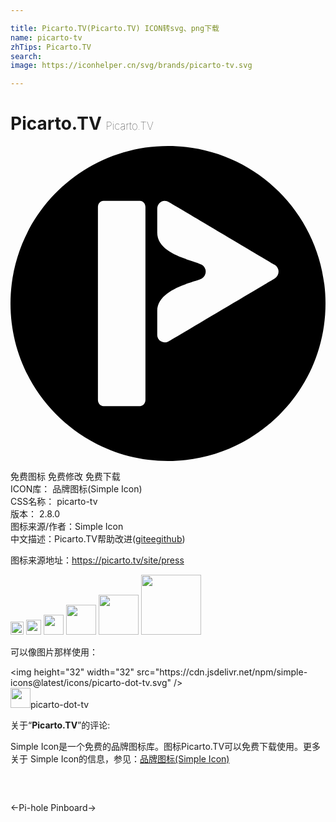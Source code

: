```yaml
---

title: Picarto.TV(Picarto.TV) ICON转svg、png下载
name: picarto-tv
zhTips: Picarto.TV
search: 
image: https://iconhelper.cn/svg/brands/picarto-tv.svg

---
```


# Picarto.TV  <small style="font-size: 60%;font-weight: 100">Picarto.TV</small>

<div id="svg" class="svg-wrap">
<svg role="img" viewBox="0 0 24 24" xmlns="http://www.w3.org/2000/svg"><title>Picarto.TV icon</title><path d="M12 0C5.373 0 0 5.373 0 12s5.373 12 12 12c6.628 0 12-5.373 12-12S18.628 0 12 0zM7.08 4.182h2.781c.233 0 .42.21.42.47v14.696c0 .26-.187.47-.42.47h-2.78c-.233 0-.42-.21-.42-.47V4.652c0-.26.187-.47.42-.47zm4.664 0a.624.624 0 0 1 .326.091c.355.209 7.451 4.42 8.057 4.78a.604.604 0 0 1 0 1.039c-.436.264-7.558 4.495-8.074 4.789a.577.577 0 0 1-.873-.512v-1.812c0-1.712 2.962-2.201 3.398-2.465a.604.604 0 0 0 0-1.04c-.605-.36-3.398-.746-3.398-2.452V4.79c0-.334.251-.605.564-.61z"/></svg>
</div>
<detail full-name='picarto-tv'></detail>

<div class="detail-page">
<p>
<span><span class="badge-success badge">免费图标</span> <span class="badge-success badge">免费修改</span>  <span class="badge-success badge">免费下载</span> </span>
<br/>
<span>
ICON库：
<span class="badge-secondary badge">品牌图标(Simple Icon)</span> 
</span>
<br/>
<span>
CSS名称：
<span class="badge-secondary badge">picarto-tv</span> 
</span>

<br/>
<span>
版本：
<span class="badge-secondary badge">2.8.0</span> 
</span>
<br/>
<span>图标来源/作者：<span class="badge-light badge">Simple Icon</span></span> 
<br/>
<span class="zh-detail">中文描述：<span class="badge-primary badge">Picarto.TV</span><span class="help-link"><span>帮助改进</span>(<a href="https://gitee.com/liuwave/icon-helper/edit/master/json/brands/picarto-tv.json" target="_blank" rel="noopener noreferrer">gitee</a><a href="https://github.com/liuwave/icon-helper/edit/master/json/brands/picarto-tv.json" target="_blank" rel="noopener noreferrer">github</a></span>)</span><br/>
</p>
</div><div class="description description alert alert-light"><p>图标来源地址：<a href="https://picarto.tv/site/press" target="_blank" rel="noopener noreferrer">https://picarto.tv/site/press</a></p></div>
<div class="alert alert-dark">
<img height="21" width="21" src="https://cdn.jsdelivr.net/npm/simple-icons@latest/icons/picarto-dot-tv.svg" />
<img height="24" width="24" src="https://cdn.jsdelivr.net/npm/simple-icons@latest/icons/picarto-dot-tv.svg" />
<img height="32" width="32" src="https://cdn.jsdelivr.net/npm/simple-icons@latest/icons/picarto-dot-tv.svg" />
<img height="48" width="48" src="https://cdn.jsdelivr.net/npm/simple-icons@latest/icons/picarto-dot-tv.svg" />
<img height="64" width="64" src="https://cdn.jsdelivr.net/npm/simple-icons@latest/icons/picarto-dot-tv.svg" />
<img height="96" width="96" src="https://cdn.jsdelivr.net/npm/simple-icons@latest/icons/picarto-dot-tv.svg" />

</div>
<div>
  <p>可以像图片那样使用：    
  </p>
  <div class="alert alert-primary" style="font-size: 14px">
    &lt;img height="32" width="32" src="https://cdn.jsdelivr.net/npm/simple-icons@latest/icons/picarto-dot-tv.svg" /&gt;
    <copy-btn content='<img height="32" width="32" src="https://cdn.jsdelivr.net/npm/simple-icons@latest/icons/picarto-dot-tv.svg" />'></copy-btn>
  </div>
  <div class="alert alert-secondary">
    <img height="32" width="32" src="https://cdn.jsdelivr.net/npm/simple-icons@latest/icons/picarto-dot-tv.svg" />picarto-dot-tv
    <copy-btn content="picarto-dot-tv" btn-title="复制图标名称"></copy-btn>
  </div>
</div>
<div class="icon-detail__container">
<p>关于“<b>Picarto.TV</b>”的评论:</p>
</div>
<Vssue title="关于“Picarto.TV”的评论" />
<div><p>Simple Icon是一个免费的品牌图标库。图标Picarto.TV可以免费下载使用。更多关于  Simple Icon的信息，参见：<a target="_blank" href="https://iconhelper.cn/brands.html">品牌图标(Simple Icon)</a>
</p></div>


<div style="padding:2rem 0 " class="page-nav"><p class="inner"><span class="prev">←<router-link to="/icon/pi-hole.html">Pi-hole</router-link></span> <span class="next"><router-link to="/icon/pinboard.html">Pinboard</router-link>→</span></p></div>
